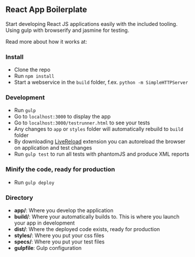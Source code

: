 ## React App Boilerplate

Start developing React JS applications easily with the included tooling. Using gulp with browserify and jasmine for testing.

Read more about how it works at: []()

### Install

* Clone the repo
* Run `npm install`
* Start a webservice in the `build` folder, f.ex. `python -m SimpleHTTPServer`

### Development
* Run `gulp`
* Go to `localhost:3000` to display the app
* Go to `localhost:3000/testrunner.html` to see your tests
* Any changes to `app` or `styles` folder will automatically rebuild to `build` folder
* By downloading [LiveReload](https://chrome.google.com/webstore/detail/livereload/jnihajbhpnppcggbcgedagnkighmdlei) extension you can autoreload the browser on application and test changes
* Run `gulp test` to run all tests with phantomJS and produce XML reports

### Minify the code, ready for production
* Run `gulp deploy`

### Directory
* **app/**: Where you develop the application
* **build/**: Where your automatically builds to. This is where you launch your app in development
* **dist/**: Where the deployed code exists, ready for production
* **styles/**: Where you put your css files
* **specs/**: Where you put your test files
* **gulpfile**: Gulp configuration
